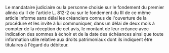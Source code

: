 Le mandataire judiciaire ou la personne choisie sur le fondement du premier alinéa du II de l'article L. 812-2 ou sur le fondement du III de ce même article informe sans délai les créanciers connus de l'ouverture de la procédure et les invite à lui communiquer, dans un délai de deux mois à compter de la réception de cet avis, le montant de leur créance avec indication des sommes à échoir et de la date des échéances ainsi que toute information utile relative aux droits patrimoniaux dont ils indiquent être titulaires à l'égard du débiteur.  

  
